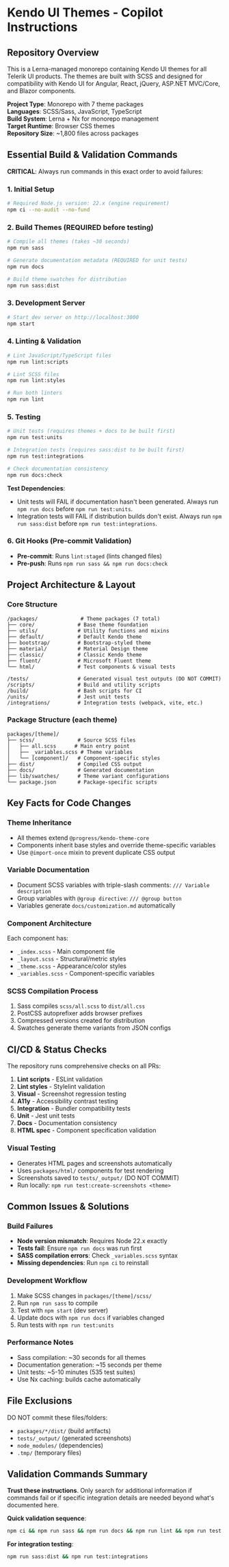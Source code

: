 # Kendo UI Themes - Copilot Instructions

## Repository Overview

This is a Lerna-managed monorepo containing Kendo UI themes for all Telerik UI products. The themes are built with SCSS and designed for compatibility with Kendo UI for Angular, React, jQuery, ASP.NET MVC/Core, and Blazor components.

**Project Type**: Monorepo with 7 theme packages  
**Languages**: SCSS/Sass, JavaScript, TypeScript  
**Build System**: Lerna + Nx for monorepo management  
**Target Runtime**: Browser CSS themes  
**Repository Size**: ~1,800 files across packages  

## Essential Build & Validation Commands

**CRITICAL**: Always run commands in this exact order to avoid failures:

### 1. Initial Setup
```bash
# Required Node.js version: 22.x (engine requirement)
npm ci --no-audit --no-fund
```

### 2. Build Themes (REQUIRED before testing)
```bash
# Compile all themes (takes ~30 seconds)
npm run sass

# Generate documentation metadata (REQUIRED for unit tests)
npm run docs

# Build theme swatches for distribution
npm run sass:dist
```

### 3. Development Server
```bash
# Start dev server on http://localhost:3000
npm start
```

### 4. Linting & Validation
```bash
# Lint JavaScript/TypeScript files
npm run lint:scripts

# Lint SCSS files  
npm run lint:styles

# Run both linters
npm run lint
```

### 5. Testing
```bash
# Unit tests (requires themes + docs to be built first)
npm run test:units

# Integration tests (requires sass:dist to be built first)
npm run test:integrations

# Check documentation consistency
npm run docs:check
```

**Test Dependencies**: 
- Unit tests will FAIL if documentation hasn't been generated. Always run `npm run docs` before `npm run test:units`.
- Integration tests will FAIL if distribution builds don't exist. Always run `npm run sass:dist` before `npm run test:integrations`.

### 6. Git Hooks (Pre-commit Validation)
- **Pre-commit**: Runs `lint:staged` (lints changed files)
- **Pre-push**: Runs `npm run sass && npm run docs:check`

## Project Architecture & Layout

### Core Structure
```
/packages/              # Theme packages (7 total)
├── core/              # Base theme foundation
├── utils/             # Utility functions and mixins  
├── default/           # Default Kendo theme
├── bootstrap/         # Bootstrap-styled theme
├── material/          # Material Design theme
├── classic/           # Classic Kendo theme
├── fluent/            # Microsoft Fluent theme
└── html/              # Test components & visual tests

/tests/                # Generated visual test outputs (DO NOT COMMIT)
/scripts/              # Build and utility scripts
/build/                # Bash scripts for CI
/units/                # Jest unit tests
/integrations/         # Integration tests (webpack, vite, etc.)
```

### Package Structure (each theme)
```
packages/[theme]/
├── scss/              # Source SCSS files
│   ├── all.scss      # Main entry point
│   ├── _variables.scss # Theme variables
│   └── [component]/   # Component-specific styles
├── dist/              # Compiled CSS output
├── docs/              # Generated documentation
├── lib/swatches/      # Theme variant configurations
└── package.json       # Package-specific scripts
```

## Key Facts for Code Changes

### Theme Inheritance
- All themes extend `@progress/kendo-theme-core`
- Components inherit base styles and override theme-specific variables
- Use `@import-once` mixin to prevent duplicate CSS output

### Variable Documentation
- Document SCSS variables with triple-slash comments: `/// Variable description`
- Group variables with `@group directive`: `/// @group button`
- Variables generate `docs/customization.md` automatically

### Component Architecture
Each component has:
- `_index.scss` - Main component file
- `_layout.scss` - Structural/metric styles  
- `_theme.scss` - Appearance/color styles
- `_variables.scss` - Component-specific variables

### SCSS Compilation Process
1. Sass compiles `scss/all.scss` to `dist/all.css`
2. PostCSS autoprefixer adds browser prefixes
3. Compressed versions created for distribution
4. Swatches generate theme variants from JSON configs

## CI/CD & Status Checks

The repository runs comprehensive checks on all PRs:

1. **Lint scripts** - ESLint validation
2. **Lint styles** - Stylelint validation  
3. **Visual** - Screenshot regression testing
4. **A11y** - Accessibility contrast testing
5. **Integration** - Bundler compatibility tests
6. **Unit** - Jest unit tests
7. **Docs** - Documentation consistency
8. **HTML spec** - Component specification validation

### Visual Testing
- Generates HTML pages and screenshots automatically
- Uses `packages/html/` components for test rendering
- Screenshots saved to `tests/_output/` (DO NOT COMMIT)
- Run locally: `npm run test:create-screenshots <theme>`

## Common Issues & Solutions

### Build Failures
- **Node version mismatch**: Requires Node 22.x exactly
- **Tests fail**: Ensure `npm run docs` was run first
- **SASS compilation errors**: Check `_variables.scss` syntax
- **Missing dependencies**: Run `npm ci` to reinstall

### Development Workflow
1. Make SCSS changes in `packages/[theme]/scss/`
2. Run `npm run sass` to compile
3. Test with `npm start` (dev server)
4. Update docs with `npm run docs` if variables changed
5. Run tests with `npm run test:units`

### Performance Notes
- Sass compilation: ~30 seconds for all themes
- Documentation generation: ~15 seconds per theme
- Unit tests: ~5-10 minutes (535 test suites)
- Use Nx caching: builds cache automatically

## File Exclusions

DO NOT commit these files/folders:
- `packages/*/dist/` (build artifacts)
- `tests/_output/` (generated screenshots)
- `node_modules/` (dependencies)
- `.tmp/` (temporary files)

## Validation Commands Summary

**Trust these instructions**. Only search for additional information if commands fail or if specific integration details are needed beyond what's documented here.

**Quick validation sequence**:
```bash
npm ci && npm run sass && npm run docs && npm run lint && npm run test:units
```

**For integration testing**:
```bash
npm run sass:dist && npm run test:integrations
```